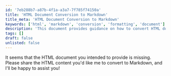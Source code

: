 ```yaml
---
id: '7eb288b7-a87b-4f1a-a3a7-7f785f74150a'
title: 'HTML Document Conversion to Markdown'
title_meta: 'HTML Document Conversion to Markdown'
keywords: ['html', 'markdown', 'conversion', 'formatting', 'document']
description: 'This document provides guidance on how to convert HTML documents into Markdown format, including tips on handling various HTML elements and ensuring proper formatting in the resulting Markdown file.'
tags: []
draft: false
unlisted: false
---
```


It seems that the HTML document you intended to provide is missing. Please share the HTML content you'd like me to convert to Markdown, and I'll be happy to assist you!

